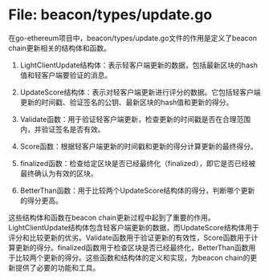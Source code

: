 # File: beacon/types/update.go

在go-ethereum项目中，beacon/types/update.go文件的作用是定义了beacon chain更新相关的结构体和函数。

1. LightClientUpdate结构体：表示轻客户端更新的数据，包括最新区块的hash值和轻客户端要验证的消息。

2. UpdateScore结构体：表示对轻客户端更新进行评分的数据。它包括轻客户端更新的时间戳、验证签名的公钥、最新区块的hash值和更新的得分。

3. Validate函数：用于验证轻客户端更新，检查更新的时间戳是否在合理范围内，并验证签名是否有效。

4. Score函数：根据轻客户端更新的时间戳和更新的得分计算更新的最终得分。

5. finalized函数：检查给定区块是否已经最终化（finalized），即它是否已经被最终确认为有效的区块。

6. BetterThan函数：用于比较两个UpdateScore结构体的得分，判断哪个更新的得分更高。

这些结构体和函数在beacon chain更新过程中起到了重要的作用。LightClientUpdate结构体包含轻客户端更新的数据，而UpdateScore结构体用于评分和比较更新的优劣。Validate函数用于验证更新的有效性，Score函数用于计算更新的得分。finalized函数用于检查区块是否已经最终化，BetterThan函数用于比较两个更新的得分。这些函数和结构体的定义和实现，为beacon chain的更新提供了必要的功能和工具。

